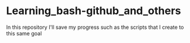 # Learning_bash-github_and_others
In this repository I'll save my progress such as the scripts that I create to this same goal
